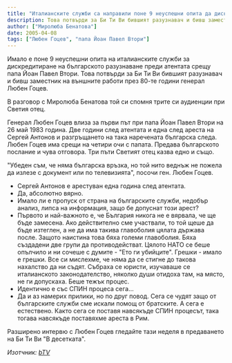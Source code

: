 ```yaml
---
title: "Италианските служби са направили поне 9 неуспешни опита да дискредитират българското разузнаване преди атентата срещу Йоан Павел II"
description: Това потвърди за Би Ти Ви бившият разузнавач и бивш заместник на външните работи през 80-те години генерал Любен Гоцев.
author: ["Миролюба Бенатова"]
date: 2005-04-08
tags: ["Любен Гоцев", "папа Йоан Павел Втори"]
---
```


Имало е поне 9 неуспешни опита на италианските служби за дискредитиране на българското разузнаване преди атентата срещу папа Йоан Павел Втори. Това потвърди за Би Ти Ви бившият разузнавач и бивш заместник на външните работи през 80-те години генерал Любен Гоцев.

В разговор с Миролюба Бенатова той си спомня трите си аудиенции при Светия отец.

Генерал Любен Гоцев влиза за първи път при папа Йоан Павел Втори на 26 май 1983 година. Две години след атентата и една след ареста на Сергей Антонов и разгръщането на така наречената българска следа. Любен Гоцев има срещи на четири очи с папата. Предава българското послание и чува отговора. Три пъти Светият отец казва едно и също.

"Убеден съм, че няма българска връзка, но той нито веднъж не пожела да излезе с документ или по телевизията", посочи ген. Любен Гоцев.

- Сергей Антонов е арестуван една година след атентата.
- Да, абсолютно вярно.
- Имало ли е пропуск от страна на българските служби, недобър анализ, липса на информация, защо бе допуснат този арест?
- Първото и най-важното е, че България никога не е вярвала, че ще бъде замесена. Ако действително сме участвали, то той щеше да бъде изтеглен, а не да има такива главоболия цялата държава после. Защото наистина това бяха големи главоболия. Бяха създадени две групи да противодействат. Цялото НАТО се беше опълчило и ни сочеше с думите - "Ето ги убийците". Грешки - имало е грешки. Все си мислехме, че няма да се стигне до такова нахалство да ни съдят. Събраха се юристи, изучаваше се италианското законодателство, няколко души отидоха там, на място, не ги допускаха. Беше тежък процес.
- Идентично е със СПИН процеса сега...
- Да и аз намерих прилики, но по друг повод. Сега се чудят защо от българските служби сме искали помощ от братските. А сега е естествено. Както сега се поставя навсякъде СПИН процесът, така тогава навсякъде поставяхме ареста в Рим.

Разширено интервю с Любен Гоцев гледайте тази неделя в предаването на Би Ти Ви "В десетката".

*Изотчник: [bTV](https://btvnovinite.bg/40886-Italianskite_slujbi_sa_napravili_pone_9_neuspeshni_opita_da_diskreditirat_balgarskoto_razuznavane_predi_atentata_sreshtu_Yoan_Pavel_II.html)*
